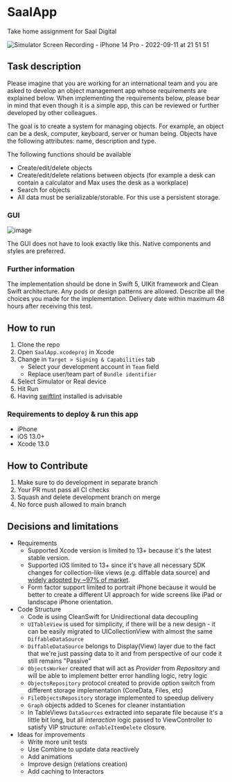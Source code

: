 # SaalApp
Take home assignment for Saal Digital

![Simulator Screen Recording - iPhone 14 Pro - 2022-09-11 at 21 51 51](https://user-images.githubusercontent.com/217896/189546422-cf2f3dd7-f61a-4776-88a3-ca615e88cb02.gif)

## Task description
Please imagine that you are working for an international team and you are asked to develop an object management app whose requirements are explained below. When implementing the requirements below, please bear in mind that even though it is a simple app, this can be reviewed or further developed by other colleagues. 

The goal is to create a system for managing objects. For example, an object can be a desk, computer, keyboard, server or human being.
Objects have the following attributes: name, description and type.

The following functions should be available
- Create/edit/delete objects
- Create/edit/delete relations between objects (for example a desk can contain a calculator and Max uses the desk as a workplace)
- Search for objects
- All data must be serializable/storable. For this use a persistent storage.

### GUI
![image](https://user-images.githubusercontent.com/217896/189094909-a2070408-3a8b-4bd7-ae9b-36f5ac1f479c.png)

The GUI does not have to look exactly like this. Native components and styles are preferred.

### Further information
The implementation should be done in Swift 5, UIKit framework and Clean Swift architecture. Any pods or design patterns are allowed. Describe all the choices you made for the implementation. Delivery date within maximum 48 hours after receiving this test.


## How to run
1. Clone the repo
2. Open `SaalApp.xcodeproj` in Xcode
3. Change in `Target > Signing & Capabilities` tab
   - Select your development account in `Team` field
   - Replace user/team part of `Bundle identifier`
4. Select Simulator or Real device
5. Hit Run
6. Having [swiftlint](https://github.com/realm/SwiftLint) installed is advisable 

### Requirements to deploy & run this app
- iPhone 
- iOS 13.0+
- Xcode 13.0


## How to Contribute
1. Make sure to do development in separate branch
2. Your PR must pass all CI checks
3. Squash and delete development branch on merge
4. No force push allowed to main branch


## Decisions and limitations

- Requirements
    - Supported Xcode version is limited to 13+ because it's the latest stable version.
    - Supported iOS limited to 13+ since it's have all necessary SDK changes for collection-like views (e.g. diffable data source) and [widely adopted by ~97% of market](https://mixpanel.com/trends/#report/ios_13/from_date:-3,report_unit:hour,to_date:0). 
    - Form factor support limited to portrait iPhone because it would be better to create a different UI approach for wide screens like iPad or landscape iPhone orientation.
- Code Structure
    - Code is using CleanSwift for Unidirectional data decoupling
    - `UITableView` is used for simplicity, if there will be a new design - it can be easily migrated to UICollectionView with almost the same `DiffableDataSource`
    - `DiffableDataSource` belongs to Display(View) layer due to the fact that we're just passing data to it and from perspective of our code it still remains "Passive"
    - `ObjectsWorker` created that will act as *Provider* from *Repository* and will be able to implement better error handling logic, retry logic
    - `ObjectsRepository` protocol created to provide option switch from different storage implementation (CoreData, Files, etc) 
    - `FileObjectsRepository` storage implemented to speedup delivery 
    - `Graph` objects added to Scenes for cleaner instantiation
    - In TableViews `DataSources` extracted into separate file because it's a little bit long, but all *interaction* logic passed to ViewController to satisfy VIP structure: `onTableItemDelete` closure.
- Ideas for improvements
    - Write more unit tests
    - Use Combine to update data reactively
    - Add animations
    - Improve design (relations creation)
    - Add caching to Interactors
    
